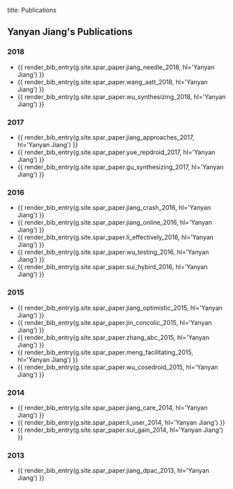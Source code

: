 title: Publications

## Yanyan Jiang's Publications

### 2018

* {{ render_bib_entry(g.site.spar_paper.jiang_needle_2018, hl='Yanyan Jiang') }}
* {{ render_bib_entry(g.site.spar_paper.wang_aatt_2018, hl='Yanyan Jiang') }}
* {{ render_bib_entry(g.site.spar_paper.wu_synthesizing_2018, hl='Yanyan Jiang') }}

### 2017
* {{ render_bib_entry(g.site.spar_paper.jiang_approaches_2017, hl='Yanyan Jiang') }}
* {{ render_bib_entry(g.site.spar_paper.yue_repdroid_2017, hl='Yanyan Jiang') }}
* {{ render_bib_entry(g.site.spar_paper.gu_synthesizing_2017, hl='Yanyan Jiang') }}

### 2016

* {{ render_bib_entry(g.site.spar_paper.jiang_crash_2016, hl='Yanyan Jiang') }}
* {{ render_bib_entry(g.site.spar_paper.jiang_online_2016, hl='Yanyan Jiang') }}
* {{ render_bib_entry(g.site.spar_paper.li_effectively_2016, hl='Yanyan Jiang') }}
* {{ render_bib_entry(g.site.spar_paper.wu_testing_2016, hl='Yanyan Jiang') }}
* {{ render_bib_entry(g.site.spar_paper.sui_hybird_2016, hl='Yanyan Jiang') }}

### 2015

* {{ render_bib_entry(g.site.spar_paper.jiang_optimistic_2015, hl='Yanyan Jiang') }}
* {{ render_bib_entry(g.site.spar_paper.jin_concolic_2015, hl='Yanyan Jiang') }}
* {{ render_bib_entry(g.site.spar_paper.zhang_abc_2015, hl='Yanyan Jiang') }}
* {{ render_bib_entry(g.site.spar_paper.meng_facilitating_2015, hl='Yanyan Jiang') }}
* {{ render_bib_entry(g.site.spar_paper.wu_cosedroid_2015, hl='Yanyan Jiang') }}

### 2014
* {{ render_bib_entry(g.site.spar_paper.jiang_care_2014, hl='Yanyan Jiang') }}
* {{ render_bib_entry(g.site.spar_paper.li_user_2014, hl='Yanyan Jiang') }}
* {{ render_bib_entry(g.site.spar_paper.sui_gain_2014, hl='Yanyan Jiang') }}

### 2013
* {{ render_bib_entry(g.site.spar_paper.jiang_dpac_2013, hl='Yanyan Jiang') }}
